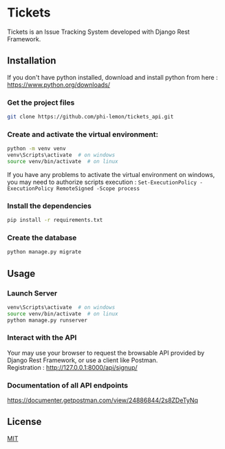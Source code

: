 # Tickets

Tickets is an Issue Tracking System developed with Django Rest Framework.

## Installation

If you don't have python installed, download and install python from here : https://www.python.org/downloads/

### Get the project files
```bash
git clone https://github.com/phi-lemon/tickets_api.git
```

### Create and activate the virtual environment:

```bash
python -m venv venv
venv\Scripts\activate  # on windows
source venv/bin/activate  # on linux
```
If you have any problems to activate the virtual environment on windows, 
you may need to authorize scripts execution : `Set-ExecutionPolicy -ExecutionPolicy RemoteSigned -Scope process`

### Install the dependencies

```bash
pip install -r requirements.txt
```

### Create the database
```bash
python manage.py migrate
```

## Usage

### Launch Server
```bash
venv\Scripts\activate  # on windows
source venv/bin/activate  # on linux
python manage.py runserver
```

### Interact with the API
Your may use your browser to request the browsable API provided by Django Rest Framework, or use a client like Postman. 
<br>Registration : http://127.0.0.1:8000/api/signup/

### Documentation of all API endpoints
https://documenter.getpostman.com/view/24886844/2s8ZDeTyNq

## License
[MIT](https://github.com/phi-lemon/tickets_api/blob/main/LICENSE.md)
